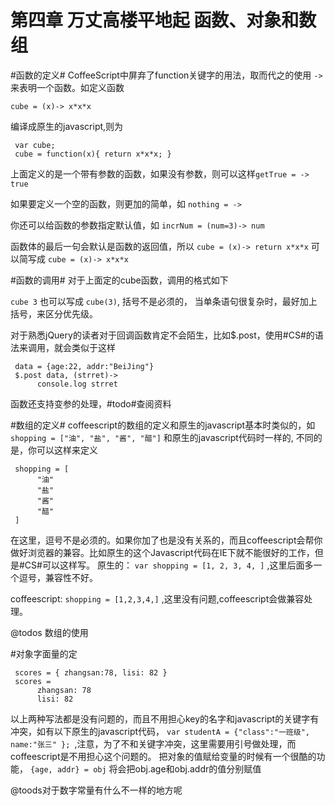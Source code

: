 第四章 万丈高楼平地起 函数、对象和数组
==

#函数的定义#
CoffeeScript中屏弃了function关键字的用法，取而代之的使用 `->` 来表明一个函数。如定义函数

`cube = (x)-> x*x*x`

编译成原生的javascript,则为
     
     var cube;
     cube = function(x){ return x*x*x; }

上面定义的是一个带有参数的函数，如果没有参数，则可以这样`getTrue = -> true`

如果要定义一个空的函数，则更加的简单，如  `nothing = ->`

你还可以给函数的参数指定默认值，如 `incrNum = (num=3)-> num`

函数体的最后一句会默认是函数的返回值，所以 `cube = (x)-> return x*x*x` 可以简写成 `cube = (x)-> x*x*x`

#函数的调用#
对于上面定的cube函数，调用的格式如下

`cube 3`
也可以写成 `cube(3)`, 括号不是必须的， 当单条语句很复杂时，最好加上括号，来区分优先级。

对于熟悉jQuery的读者对于回调函数肯定不会陌生，比如$.post，使用#CS#的语法来调用，就会类似于这样

     data = {age:22, addr:"BeiJing"}
     $.post data, (strret)->
          console.log strret
          
函数还支持变参的处理，#todo#查阅资料

#数组的定义#
coffeescript的数组的定义和原生的javascript基本时类似的，如
`shopping = ["油", "盐", "酱", "醋"]` 和原生的javascript代码时一样的, 不同的是，你可以这样来定义

     shopping = [
          "油"
          "盐"
          "酱"
          "醋"
     ]
     
在这里，逗号不是必须的。如果你加了也是没有关系的，而且coffeescript会帮你做好浏览器的兼容。比如原生的这个Javascript代码在IE下就不能很好的工作，但是#CS#可以这样写。
原生的： `var shopping = [1, 2, 3, 4, ]`  ,这里后面多一个逗号，兼容性不好。

coffeescript: `shopping = [1,2,3,4,]` ,这里没有问题,coffeescript会做兼容处理。

@todos 数组的使用

#对象字面量的定

     scores = { zhangsan:78, lisi: 82 }
     scores = 
          zhangsan: 78
          lisi: 82
以上两种写法都是没有问题的，而且不用担心key的名字和javascript的关键字有冲突，如有以下原生的javascript代码，
`var studentA = {"class":"一班级", name:"张三" }; `,注意，为了不和关键字冲突，这里需要用引号做处理，而coffeescript是不用担心这个问题的。
把对象的值赋给变量的时候有一个很酷的功能， `{age, addr} = obj`
将会把obj.age和obj.addr的值分别赋值


@toods对于数字常量有什么不一样的地方呢
